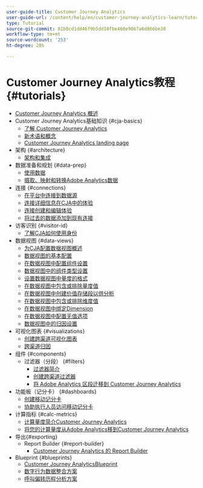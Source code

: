 ```yaml
---
user-guide-title: Customer Journey Analytics
user-guide-url: /content/help/en/customer-journey-analytics-learn/tutorials/overview.html
type: Tutorial
source-git-commit: 81b0cd1dd46f9b5dd10fbe468e9067a6d866be38
workflow-type: tm+mt
source-wordcount: '253'
ht-degree: 28%

---
```



# Customer Journey Analytics教程 {#tutorials}

+ [Customer Journey Analytics 概述](overview.md)
+ Customer Journey Analytics基础知识 {#cja-basics}
   + [了解 Customer Journey Analytics](cja-basics/understanding-customer-journey-analytics.md)
   + [新术语和概念](cja-basics/new-terms-and-concepts-in-cja.md)
   + [Customer Journey Analytics landing page](cja-basics/customer-journey-analytics-landing-page.md)
+ 架构 {#architecture}
   + [架构和集成](architecture/architecture-and-integrations-of-cja.md)
+ 数据准备和规划 {#data-prep}
   + [使用数据](data-prep/working-with-data-in-cja.md)
   + [摄取、映射和转换Adobe Analytics数据](data-prep/ingest-map-and-transform-adobe-analytics-data.md)
+ 连接 {#connections}
   + [在平台中连接到数据源](connections/connecting-customer-journey-analytics-to-data-sources-in-platform.md)
   + [连接详细信息在CJA中的体验](connections/connections-details-experience-in-cja.md)
   + [连接创建和编辑体验](connections/cja-connections-creation-and-edit-experience.md)
   + [将过去的数据添加到现有连接](connections/add-past-data-to-an-existing-connection-in-cja.md)
+ 访客识别 {#visitor-id}
   + [了解CJA如何使用身份](visitor-id/understanding-how-customer-journey-analytics-uses-identity.md)
+ 数据视图 {#data-views}
   + [为CJA配置数据视图概述](data-views/overview-of-configuring-data-views-for-cja.md)
   + [数据视图的基本配置](data-views/basic-configuration-for-data-views.md)
   + [在数据视图中配置组件设置](data-views/configuring-component-settings-in-data-views.md)
   + [数据视图中的组件类型设置](data-views/component-type-settings-in-data-views.md)
   + [设置数据视图中量度的格式](data-views/formatting-metrics-in-data-views.md)
   + [在数据视图中包含或排除量度值](data-views/include-or-exclude-metric-values-in-data-views.md)
   + [在数据视图中创建价值存储段以供分析](data-views/creating-value-buckets-in-data-views-for-analysis.md)
   + [在数据视图中包含或排除维度值](data-views/include-or-exclude-dimension-values-in-data-views.md)
   + [在数据视图中绑定Dimension](data-views/binding-dimensions-in-data-views.md)
   + [在数据视图中配置无值选项](data-views/configure-no-value-options-in-data-views.md)
   + [数据视图中的归因设置](data-views/attribution-settings-in-data-views.md)
+ 可视化图表 {#visualizations}
   + [创建跨渠道可视化图表](visualizations/creating-cross-channel-visualizations-in-customer-journey-analytics.md)
   + [跨渠道归因](visualizations/cross-channel-attribution-in-customer-journey-analytics.md)
+ 组件 {#components}
   + 过滤器（分段） {#filters}
      + [过滤器简介](components/filters/introduction-to-filters-in-cja.md)
      + [创建跨渠道过滤器](components/filters/creating-cross-channel-filters-in-customer-journey-analytics.md)
      + [将 Adobe Analytics 区段迁移到 Customer Journey Analytics](components/filters/moving-adobe-analytics-segments-to-customer-journey-analytics.md)
+ 功能板（记分卡） {#dashboards}
   + [创建移动记分卡](dashboards/create-a-mobile-scorecard.md)
   + [协助执行人员访问移动记分卡](dashboards/assist-executives-to-access-mobile-scorecards.md)
+ 计算指标 {#calc-metrics}
   + [计算量度简介Customer Journey Analytics](components/calc-metrics/introduction-to-calculated-metrics-in-customer-journey-analytics.md)
   + [将您的计算量度从Adobe Analytics移到Customer Journey Analytics](components/calc-metrics/moving-your-calculated-metrics-from-adobe-analytics-to-customer-journey-analytics.md)
+ 导出{#exporting}
   + Report Builder {#report-builder}
      + [Customer Journey Analytics 的 Report Builder](exporting/report-builder/report-builder-for-customer-journey-analytics.md)
+ Blueprint {#blueprints}
   + [Customer Journey AnalyticsBlueprint](https://experienceleague.adobe.com/docs/blueprints-learn/architecture/customer-journey-analytics/overview.html)
   + [数字行为数据整合方案](https://experienceleague.adobe.com/docs/blueprints-learn/architecture/customer-journey-analytics/digital-behavioral-data-consolidation.html)
   + [呼叫偏转历程分析方案](https://experienceleague.adobe.com/docs/blueprints-learn/architecture/customer-journey-analytics/call-deflect.html?lang=zh-Hans#customer-journey-analytics)
